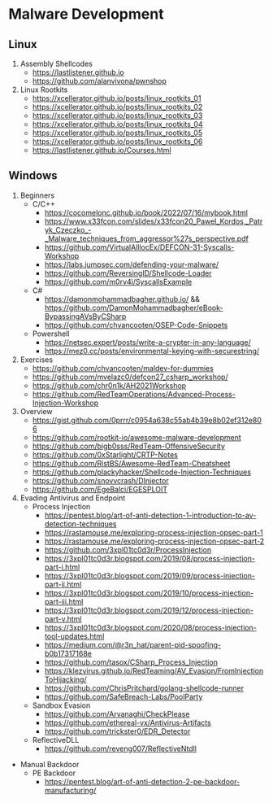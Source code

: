 # Malware Development

## Linux

1. Assembly Shellcodes
    * https://lastlistener.github.io
    * https://github.com/alanvivona/pwnshop
2. Linux Rootkits
    * https://xcellerator.github.io/posts/linux_rootkits_01
    * https://xcellerator.github.io/posts/linux_rootkits_02
    * https://xcellerator.github.io/posts/linux_rootkits_03
    * https://xcellerator.github.io/posts/linux_rootkits_04
    * https://xcellerator.github.io/posts/linux_rootkits_05
    * https://xcellerator.github.io/posts/linux_rootkits_06
    * https://lastlistener.github.io/Courses.html

## Windows

1. Beginners
    + C/C++
        * https://cocomelonc.github.io/book/2022/07/16/mybook.html
        * https://www.x33fcon.com/slides/x33fcon20_Pawel_Kordos,_Patryk_Czeczko_-_Malware_techniques_from_aggressor%27s_perspective.pdf
        * https://github.com/VirtualAlllocEx/DEFCON-31-Syscalls-Workshop
        * https://labs.jumpsec.com/defending-your-malware/
        * https://github.com/ReversingID/Shellcode-Loader
        * https://github.com/m0rv4i/SyscallsExample
    + C#
        * https://damonmohammadbagher.github.io/ && https://github.com/DamonMohammadbagher/eBook-BypassingAVsByCSharp
        * https://github.com/chvancooten/OSEP-Code-Snippets
    + Powershell
        * https://netsec.expert/posts/write-a-crypter-in-any-language/
        * https://mez0.cc/posts/environmental-keying-with-securestring/
2. Exercises
    * https://github.com/chvancooten/maldev-for-dummies
    * https://github.com/mvelazc0/defcon27_csharp_workshop/
    * https://github.com/chr0n1k/AH2021Workshop
    * https://github.com/RedTeamOperations/Advanced-Process-Injection-Workshop
3. Overview
    * https://gist.github.com/0prrr/c0954a638c55ab4b39e8b02ef312e806
    * https://github.com/rootkit-io/awesome-malware-development
    * https://github.com/bigb0sss/RedTeam-OffensiveSecurity
    * https://github.com/0xStarlight/CRTP-Notes
    * https://github.com/RistBS/Awesome-RedTeam-Cheatsheet
    * https://github.com/plackyhacker/Shellcode-Injection-Techniques
    * https://github.com/snovvcrash/DInjector
    * https://github.com/EgeBalci/EGESPLOIT
4. Evading Antivirus and Endpoint
    * Process Injection
        - https://pentest.blog/art-of-anti-detection-1-introduction-to-av-detection-techniques
        - https://rastamouse.me/exploring-process-injection-opsec-part-1
        - https://rastamouse.me/exploring-process-injection-opsec-part-2
        - https://github.com/3xpl01tc0d3r/ProcessInjection
        - https://3xpl01tc0d3r.blogspot.com/2019/08/process-injection-part-i.html
        - https://3xpl01tc0d3r.blogspot.com/2019/09/process-injection-part-ii.html
        - https://3xpl01tc0d3r.blogspot.com/2019/10/process-injection-part-iii.html
        - https://3xpl01tc0d3r.blogspot.com/2019/12/process-injection-part-v.html
        - https://3xpl01tc0d3r.blogspot.com/2020/08/process-injection-tool-updates.html
        - https://medium.com/@r3n_hat/parent-pid-spoofing-b0b17317168e
        - https://github.com/tasox/CSharp_Process_Injection
        - https://klezvirus.github.io/RedTeaming/AV_Evasion/FromInjectionToHijacking/
        - https://github.com/ChrisPritchard/golang-shellcode-runner
        - https://github.com/SafeBreach-Labs/PoolParty
    * Sandbox Evasion
        - https://github.com/Arvanaghi/CheckPlease
        - https://github.com/ethereal-vx/Antivirus-Artifacts
        - https://github.com/trickster0/EDR_Detector
    * ReflectiveDLL
        - https://github.com/reveng007/ReflectiveNtdll
+ Manual Backdoor
    * PE Backdoor
        - https://pentest.blog/art-of-anti-detection-2-pe-backdoor-manufacturing/
